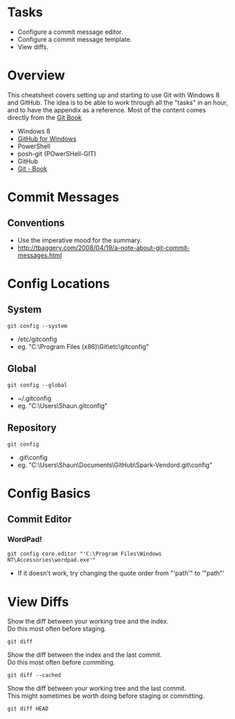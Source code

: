 [Git Book]: http://git-scm.com/book

# Tasks

* Configure a commit message editor.
* Configure a commit message template.
* View diffs.

# Overview

This cheatsheet covers setting up and starting to use Git with Windows 8 and GitHub.
The idea is to be able to work through all the "tasks" in an hour, and to have the appendix as a reference.
Most of the content comes directly from the [Git Book]

* Windows 8
* [GitHub for Windows](http://windows.github.com/)
* PowerShell
* posh-git (POwerSHell-GIT)
* GitHub
* [Git - Book](http://www.git-scm.com/book)

# Commit Messages

## Conventions

* Use the imperative mood for the summary.
* http://tbaggery.com/2008/04/19/a-note-about-git-commit-messages.html

# Config Locations 

## System

    git config --system
    
* /etc/gitconfig  
* eg. "C:\Program Files (x86)\Git\etc\gitconfig"

## Global

    git config --global
    
* ~/.gitconfig  
* eg. "C:\Users\Shaun\.gitconfig"

## Repository

    git config 

* .git\config  
* eg. "C:\Users\Shaun\Documents\GitHub\Spark-Vendord\.git\config"

# Config Basics

## Commit Editor

### WordPad!

    git config core.editor "'C:\Program Files\Windows NT\Accessories\wordpad.exe'"
    
* If it doesn't work, try changing the quote order from "'path'" to '"path"'

# View Diffs

Show the diff between your working tree and the index.  
Do this most often before staging.

    git diff 

Show the diff between the index and the last commit.  
Do this most often before commiting.

    git diff --cached
    
Show the diff between your working tree and the last commit.  
This might sometimes be worth doing before staging or committing.

    git diff HEAD
